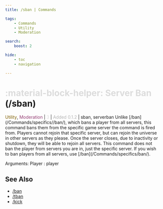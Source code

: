 ```yaml
---
title: /sban | Commands

tags:
    - Commands
    - Utility
    - Moderation

search:
    boost: 2

hide:
    - toc
    - navigation

---
```

# <p style="color: rgb(220,220,220); display: inline;">:material-block-helper: Server Ban</p> (/sban)
<div style="display:inline;">
<p style="color: #7F5F02; display: inline;">Utility</p>, <p style="color: #943D73; display: inline;">Moderation</p> | <p style="color: rgb(220,220,220); display: inline;">3</p> | <p style="color: rgb(180,180,180); display: inline;"> Added 0.1.2</p> | sban, serverban
</div>
Unlike [/ban](/Commands/specifics//ban/), which bans a player from all servers, this command bans them from the specific game server the command is fired from. Players cannot rejoin that specific server, but can rejoin the universe in other servers as they please. Once the server closes, due to inactivity or shutdown, they will be able to rejoin all servers. This command does not ban the player from servers you are in, just the specific server. If you wish to ban players from all servers, use [/ban](/Commands/specifics/ban/).

Arguments: Player : player

## See Also
* [/ban](/Commands/specifics/ban/)
* [/tban](/Commands/specifics/tban/)
* [/kick](/Commands/specifics/kick/)